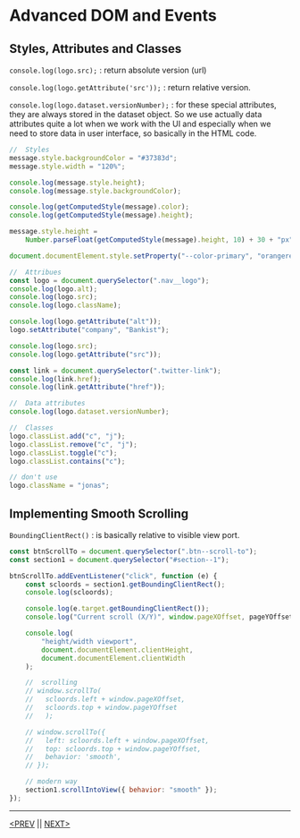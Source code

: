 # Advanced DOM and Events

## Styles, Attributes and Classes

`console.log(logo.src);` : return absolute version (url)

`console.log(logo.getAttribute('src'));` : return relative version.

`console.log(logo.dataset.versionNumber);` : for these special attributes, they are always stored in the dataset object. So we use actually data attributes quite a lot when we work with the UI and especially when we need to store data in user interface, so basically in the HTML code.

```jsx
//  Styles
message.style.backgroundColor = "#37383d";
message.style.width = "120%";

console.log(message.style.height);
console.log(message.style.backgroundColor);

console.log(getComputedStyle(message).color);
console.log(getComputedStyle(message).height);

message.style.height =
	Number.parseFloat(getComputedStyle(message).height, 10) + 30 + "px";

document.documentElement.style.setProperty("--color-primary", "orangered");

//  Attribues
const logo = document.querySelector(".nav__logo");
console.log(logo.alt);
console.log(logo.src);
console.log(logo.className);

console.log(logo.getAttribute("alt"));
logo.setAttribute("company", "Bankist");

console.log(logo.src);
console.log(logo.getAttribute("src"));

const link = document.querySelector(".twitter-link");
console.log(link.href);
console.log(link.getAttribute("href"));

//  Data attributes
console.log(logo.dataset.versionNumber);

//  Classes
logo.classList.add("c", "j");
logo.classList.remove("c", "j");
logo.classList.toggle("c");
logo.classList.contains("c");

// don't use
logo.className = "jonas";
```

## Implementing Smooth Scrolling

`BoundingClientRect()` : is basically relative to visible view port.

```jsx
const btnScrollTo = document.querySelector(".btn--scroll-to");
const section1 = document.querySelector("#section--1");

btnScrollTo.addEventListener("click", function (e) {
	const scloords = section1.getBoundingClientRect();
	console.log(scloords);

	console.log(e.target.getBoundingClientRect());
	console.log("Current scroll (X/Y)", window.pageXOffset, pageYOffset);

	console.log(
		"height/width viewport",
		document.documentElement.clientHeight,
		document.documentElement.clientWidth
	);

	//  scrolling
	// window.scrollTo(
	//   scloords.left + window.pageXOffset,
	//   scloords.top + window.pageYOffset
	//   );

	// window.scrollTo({
	//   left: scloords.left + window.pageXOffset,
	//   top: scloords.top + window.pageYOffset,
	//   behavior: 'smooth',
	// });

	// modern way
	section1.scrollIntoView({ behavior: "smooth" });
});
```

---

[<PREV](./cjs221009.md) || [NEXT>](./cjs221011.md)

